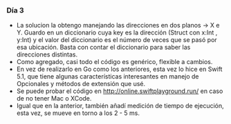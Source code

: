 ### Día 3

- La solucion la obtengo manejando las direcciones en dos planos -> X e Y. Guardo en un diccionario cuya key es la dirección (Struct con x:Int , y:Int) y el valor del diccionario es el número de veces que se pasó por esa ubicación. Basta con contar el diccionario para saber las direcciones distintas.
- Como agregado, casi todo el código es genérico, flexible a cambios.
- En vez de realizarlo en Go como los anteriores, esta vez lo hice en Swift 5.1, que tiene algunas características interesantes en manejo de Opcionales y métodos de extensión que usé.
- Se puede probar el código en http://online.swiftplayground.run/ en caso de no tener Mac o XCode.
- Igual que en la anterior, también añadí medición de tiempo de ejecución, esta vez, se mueve en torno a los 2 - 5 ms.